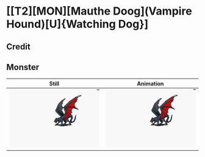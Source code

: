 # [\[T2\]\[MON\]\[Mauthe Doog\]\(Vampire Hound\)\[U\]{Watching Dog}]

## Credit


	
## Monster

| Still | Animation |
| :---: | :-------: |
| ![Monster still](./Monster_000.png) | ![Monster animation](./Monster.gif) |
